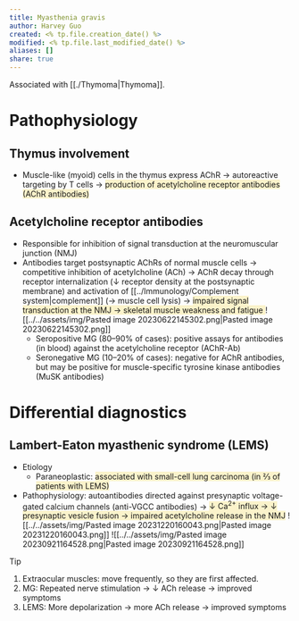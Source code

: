 ```yaml
---
title: Myasthenia gravis
author: Harvey Guo
created: <% tp.file.creation_date() %>
modified: <% tp.file.last_modified_date() %>
aliases: []
share: true
---
```


Associated with [[./Thymoma|Thymoma]].
# Pathophysiology
## Thymus involvement
- Muscle-like (myoid) cells in the thymus express AChR → autoreactive targeting by T cells → <span style="background:rgba(240, 200, 0, 0.2)">production of acetylcholine receptor antibodies (AChR antibodies)</span>
## Acetylcholine receptor antibodies
- Responsible for inhibition of signal transduction at the neuromuscular junction (NMJ)
- Antibodies target postsynaptic AChRs of normal muscle cells → competitive inhibition of acetylcholine (ACh) → AChR decay through receptor internalization (↓ receptor density at the postsynaptic membrane) and activation of [[../Immunology/Complement system|complement]] (→ muscle cell lysis) → <span style="background:rgba(240, 200, 0, 0.2)">impaired signal transduction at the NMJ → skeletal muscle weakness and fatigue </span>![[../../assets/img/Pasted image 20230622145302.png|Pasted image 20230622145302.png]]
	- Seropositive MG (80–90% of cases): positive assays for antibodies (in blood) against the acetylcholine receptor (AChR-Ab)
	- Seronegative MG (10–20% of cases): negative for AChR antibodies, but may be positive for muscle-specific tyrosine kinase antibodies (MuSK antibodies)
# Differential diagnostics
## Lambert-Eaton myasthenic syndrome (LEMS)
- Etiology
	- Paraneoplastic: <span style="background:rgba(240, 200, 0, 0.2)">associated with small-cell lung carcinoma (in ⅔ of patients with LEMS)</span>
- Pathophysiology: autoantibodies directed against presynaptic voltage-gated calcium channels (anti-VGCC antibodies) → <span style="background:rgba(240, 200, 0, 0.2)">↓ Ca<sup>2+</sup> influx → ↓ presynaptic vesicle fusion → impaired acetylcholine release in the NMJ</span>
![[../../assets/img/Pasted image 20231220160043.png|Pasted image 20231220160043.png]]
![[../../assets/img/Pasted image 20230921164528.png|Pasted image 20230921164528.png]]
>[!tip] 
> 1. Extraocular muscles: move frequently, so they are first affected.
> 2. MG: Repeated nerve stimulation → ↓ ACh release → improved symptoms
> 3. LEMS: More depolarization → more ACh release → improved symptoms